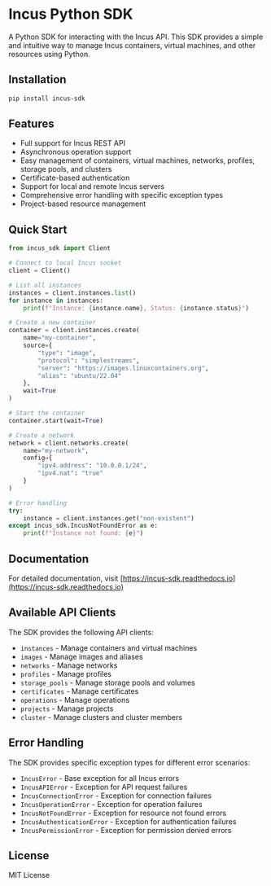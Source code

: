 # Incus Python SDK

A Python SDK for interacting with the Incus API. This SDK provides a simple and intuitive way to manage Incus containers, virtual machines, and other resources using Python.

## Installation

```bash
pip install incus-sdk
```

## Features

- Full support for Incus REST API
- Asynchronous operation support
- Easy management of containers, virtual machines, networks, profiles, storage pools, and clusters
- Certificate-based authentication
- Support for local and remote Incus servers
- Comprehensive error handling with specific exception types
- Project-based resource management

## Quick Start

```python
from incus_sdk import Client

# Connect to local Incus socket
client = Client()

# List all instances
instances = client.instances.list()
for instance in instances:
    print(f"Instance: {instance.name}, Status: {instance.status}")

# Create a new container
container = client.instances.create(
    name="my-container",
    source={
        "type": "image",
        "protocol": "simplestreams",
        "server": "https://images.linuxcontainers.org",
        "alias": "ubuntu/22.04"
    },
    wait=True
)

# Start the container
container.start(wait=True)

# Create a network
network = client.networks.create(
    name="my-network",
    config={
        "ipv4.address": "10.0.0.1/24",
        "ipv4.nat": "true"
    }
)

# Error handling
try:
    instance = client.instances.get("non-existent")
except incus_sdk.IncusNotFoundError as e:
    print(f"Instance not found: {e}")
```

## Documentation

For detailed documentation, visit [https://incus-sdk.readthedocs.io](https://incus-sdk.readthedocs.io)

## Available API Clients

The SDK provides the following API clients:

- `instances` - Manage containers and virtual machines
- `images` - Manage images and aliases
- `networks` - Manage networks
- `profiles` - Manage profiles
- `storage_pools` - Manage storage pools and volumes
- `certificates` - Manage certificates
- `operations` - Manage operations
- `projects` - Manage projects
- `cluster` - Manage clusters and cluster members

## Error Handling

The SDK provides specific exception types for different error scenarios:

- `IncusError` - Base exception for all Incus errors
- `IncusAPIError` - Exception for API request failures
- `IncusConnectionError` - Exception for connection failures
- `IncusOperationError` - Exception for operation failures
- `IncusNotFoundError` - Exception for resource not found errors
- `IncusAuthenticationError` - Exception for authentication failures
- `IncusPermissionError` - Exception for permission denied errors

## License

MIT License